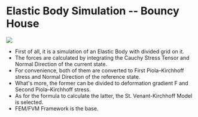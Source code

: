 # Elastic Body Simulation -- Bouncy House

![](House-bouncy.gif)

* First of all, it is a simulation of an Elastic Body with divided grid on it.
* The forces are calculated by integrating the Cauchy Stress Tensor and Normal Direction of the current state.
* For convenience, both of them are converted to First Piola–Kirchhoff stress and Normal Direction of the reference state.
* What's more, the former can be divided to deformation gradient F and Second Piola–Kirchhoff stress.
* As for the formula to calculate the latter, the St. Venant-Kirchhoff Model is selected.
* FEM/FVM Framework is the base.
